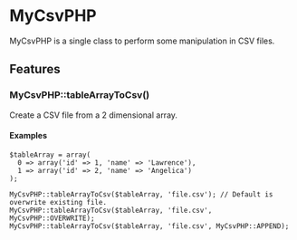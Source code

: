 # MyCsvPHP
MyCsvPHP is a single class to perform some manipulation in CSV files.

## Features

### MyCsvPHP::tableArrayToCsv()

Create a CSV file from a 2 dimensional array.

#### Examples
```
$tableArray = array(
  0 => array('id' => 1, 'name' => 'Lawrence'),
  1 => array('id' => 2, 'name' => 'Angelica')
);

MyCsvPHP::tableArrayToCsv($tableArray, 'file.csv'); // Default is overwrite existing file.
MyCsvPHP::tableArrayToCsv($tableArray, 'file.csv', MyCsvPHP::OVERWRITE);
MyCsvPHP::tableArrayToCsv($tableArray, 'file.csv', MyCsvPHP::APPEND);
```
